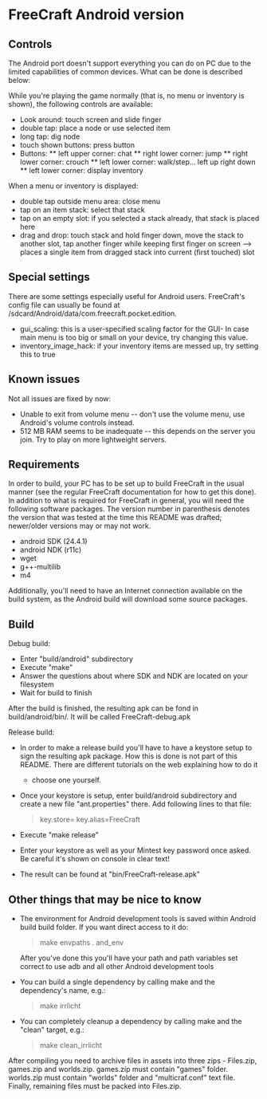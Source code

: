 FreeCraft Android version
=====================

Controls
--------
The Android port doesn't support everything you can do on PC due to the
limited capabilities of common devices. What can be done is described
below:

While you're playing the game normally (that is, no menu or inventory is
shown), the following controls are available:
* Look around: touch screen and slide finger
* double tap: place a node or use selected item
* long tap: dig node
* touch shown buttons: press button
* Buttons:
** left upper corner: chat
** right lower corner: jump
** right lower corner: crouch
** left lower corner: walk/step...
   left up right
       down
** left lower corner: display inventory

When a menu or inventory is displayed:
* double tap outside menu area: close menu
* tap on an item stack: select that stack
* tap on an empty slot: if you selected a stack already, that stack is placed here
* drag and drop: touch stack and hold finger down, move the stack to another
  slot, tap another finger while keeping first finger on screen
  --> places a single item from dragged stack into current (first touched) slot

Special settings
----------------
There are some settings especially useful for Android users. FreeCraft's config
file can usually be found at /sdcard/Android/data/com.freecraft.pocket.edition.

* gui_scaling: this is a user-specified scaling factor for the GUI- In case
               main menu is too big or small on your device, try changing this
               value.
* inventory_image_hack: if your inventory items are messed up, try setting
               this to true

Known issues
------------
Not all issues are fixed by now:

* Unable to exit from volume menu -- don't use the volume menu, use Android's
  volume controls instead.
* 512 MB RAM seems to be inadequate -- this depends on the server you join.
  Try to play on more lightweight servers.


Requirements
------------

In order to build, your PC has to be set up to build FreeCraft in the usual
manner (see the regular FreeCraft documentation for how to get this done).
In addition to what is required for FreeCraft in general, you will need the
following software packages. The version number in parenthesis denotes the
version that was tested at the time this README was drafted; newer/older
versions may or may not work.

* android SDK (24.4.1)
* android NDK (r11c)
* wget
* g++-multilib
* m4

Additionally, you'll need to have an Internet connection available on the
build system, as the Android build will download some source packages.

Build
-----

Debug build:
* Enter "build/android" subdirectory
* Execute "make"
* Answer the questions about where SDK and NDK are located on your filesystem
* Wait for build to finish

After the build is finished, the resulting apk can be fond in
build/android/bin/. It will be called FreeCraft-debug.apk

Release build:

* In order to make a release build you'll have to have a keystore setup to sign
  the resulting apk package. How this is done is not part of this README. There
  are different tutorials on the web explaining how to do it
  - choose one yourself.

* Once your keystore is setup, enter build/android subdirectory and create a new
  file "ant.properties" there. Add following lines to that file:
  
  > key.store=<path to your keystore>
  > key.alias=FreeCraft

* Execute "make release"
* Enter your keystore as well as your Mintest key password once asked. Be
  careful it's shown on console in clear text!
* The result can be found at "bin/FreeCraft-release.apk"

Other things that may be nice to know
------------
* The environment for Android development tools is saved within Android build
  build folder. If you want direct access to it do:
  
  > make envpaths
  > . and_env
  
  After you've done this you'll have your path and path variables set correct
  to use adb and all other Android development tools

* You can build a single dependency by calling make and the dependency's name,
  e.g.:

  > make irrlicht

* You can completely cleanup a dependency by calling make and the "clean" target,
  e.g.:

  > make clean_irrlicht


After compiling you need to archive files in assets into three zips - Files.zip, games.zip and worlds.zip. 
games.zip must contain "games" folder.
worlds.zip must contain "worlds" folder and "multicraf.conf" text file.
Finally, remaining files must be packed into Files.zip.

